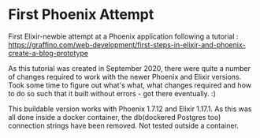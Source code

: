 # First Phoenix Attempt
First Elixir-newbie attempt at a Phoenix application following a tutorial : 
https://graffino.com/web-development/first-steps-in-elixir-and-phoenix-create-a-blog-prototype

As this tutorial was created in September 2020, there were quite a number of changes required to work with the newer Phoenix and Elixir versions.
Took some time to figure out what's what, what changes required and how to do so such that it built without errors - got there eventually. :)

This buildable version works with Phoenix 1.7.12 and Elixir 1.17.1.
As this was all done inside a docker container, the db(dockered Postgres too) connection strings have been removed.
Not tested outside a container.

